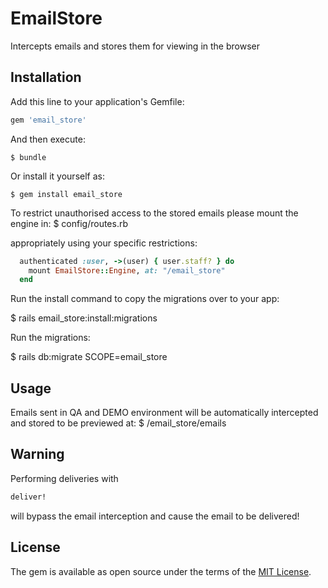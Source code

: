 # EmailStore

Intercepts emails and stores them for viewing in the browser

## Installation

Add this line to your application's Gemfile:

```ruby
gem 'email_store'
```

And then execute:

    $ bundle

Or install it yourself as:

    $ gem install email_store


To restrict unauthorised access to the stored emails please mount the engine in:
 $ config/routes.rb

appropriately using your specific restrictions:
```ruby
  authenticated :user, ->(user) { user.staff? } do
    mount EmailStore::Engine, at: "/email_store"
  end
```

Run the install command to copy the migrations over to your app:

  $ rails email_store:install:migrations

Run the migrations:

  $ rails db:migrate SCOPE=email_store

## Usage

Emails sent in QA and DEMO environment will be automatically intercepted and stored to be previewed at:
  $ /email_store/emails

## Warning

Performing deliveries with
```ruby
deliver!
```
will bypass the email interception and cause the email to be delivered!

## License

The gem is available as open source under the terms of the [MIT License](https://opensource.org/licenses/MIT).

